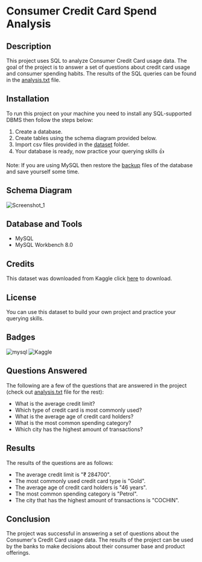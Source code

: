 # Consumer Credit Card Spend Analysis

## Description

This project uses SQL to analyze Consumer Credit Card usage data. The goal of the project is to answer a set of questions about credit card usage and consumer spending habits. The results of the SQL queries can be found in the <a href="https://github.com/avishek09/Consumer-Credit-Card-Spend-Analysis/tree/main/analysis.txt">analysis.txt</a> file.

## Installation

To run this project on your machine you need to install any SQL-supported DBMS then follow the steps below:
1. Create a database.
2. Create tables using the schema diagram provided below.
3. Import csv files provided in the <a href="https://github.com/avishek09/Consumer-Credit-Card-Spend-Analysis/tree/main/dataset">dataset</a> folder.
4. Your database is ready, now practice your querying skills 👍

Note: If you are using MySQL then restore the <a href="https://github.com/avishek09/Consumer-Credit-Card-Spend-Analysis/tree/main/backup">backup</a> files of the database and save yourself some time.

## Schema Diagram

![Screenshot_1](https://github.com/avishek09/Consumer-Credit-Card-Spend-Analysis/assets/75924699/09fb12a4-e231-4879-a7c2-6f8a8c2dbc9a)

## Database and Tools

* MySQL
* MySQL Workbench 8.0

## Credits

This dataset was downloaded from Kaggle click <a href="https://www.kaggle.com/datasets/darpan25bajaj/credit-card-exploratory-data-analysis">here</a> to download.

## License

You can use this dataset to build your own project and practice your querying skills.

## Badges

![mysql](https://img.shields.io/badge/MySQL-005C84?style=for-the-badge&logo=mysql&logoColor=white)
![Kaggle](https://img.shields.io/badge/Kaggle-20BEFF?style=for-the-badge&logo=Kaggle&logoColor=white)

## Questions Answered

The following are a few of the questions that are answered in the project (check out <a href="https://github.com/avishek09/Consumer-Credit-Card-Spend-Analysis/blob/main/analysis.txt">analysis.txt</a> file for the rest):

* What is the average credit limit?
* Which type of credit card is most commonly used?
* What is the average age of credit card holders?
* What is the most common spending category?
* Which city has the highest amount of transactions?

## Results

The results of the questions are as follows:

* The average credit limit is "₹ 284700".
* The most commonly used credit card type is "Gold".
* The average age of credit card holders is "46 years".
* The most common spending category is "Petrol".
* The city that has the highest amount of transactions is "COCHIN".

## Conclusion

The project was successful in answering a set of questions about the Consumer's Credit Card usage data. The results of the project can be used by the banks to make decisions about their consumer base and product offerings.


